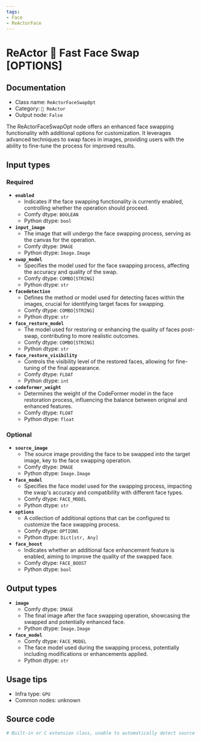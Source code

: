 ```yaml
---
tags:
- Face
- ReActorFace
---
```


# ReActor 🌌 Fast Face Swap [OPTIONS]
## Documentation
- Class name: `ReActorFaceSwapOpt`
- Category: `🌌 ReActor`
- Output node: `False`

The ReActorFaceSwapOpt node offers an enhanced face swapping functionality with additional options for customization. It leverages advanced techniques to swap faces in images, providing users with the ability to fine-tune the process for improved results.
## Input types
### Required
- **`enabled`**
    - Indicates if the face swapping functionality is currently enabled, controlling whether the operation should proceed.
    - Comfy dtype: `BOOLEAN`
    - Python dtype: `bool`
- **`input_image`**
    - The image that will undergo the face swapping process, serving as the canvas for the operation.
    - Comfy dtype: `IMAGE`
    - Python dtype: `Image.Image`
- **`swap_model`**
    - Specifies the model used for the face swapping process, affecting the accuracy and quality of the swap.
    - Comfy dtype: `COMBO[STRING]`
    - Python dtype: `str`
- **`facedetection`**
    - Defines the method or model used for detecting faces within the images, crucial for identifying target faces for swapping.
    - Comfy dtype: `COMBO[STRING]`
    - Python dtype: `str`
- **`face_restore_model`**
    - The model used for restoring or enhancing the quality of faces post-swap, contributing to more realistic outcomes.
    - Comfy dtype: `COMBO[STRING]`
    - Python dtype: `str`
- **`face_restore_visibility`**
    - Controls the visibility level of the restored faces, allowing for fine-tuning of the final appearance.
    - Comfy dtype: `FLOAT`
    - Python dtype: `int`
- **`codeformer_weight`**
    - Determines the weight of the CodeFormer model in the face restoration process, influencing the balance between original and enhanced features.
    - Comfy dtype: `FLOAT`
    - Python dtype: `float`
### Optional
- **`source_image`**
    - The source image providing the face to be swapped into the target image, key to the face swapping operation.
    - Comfy dtype: `IMAGE`
    - Python dtype: `Image.Image`
- **`face_model`**
    - Specifies the face model used for the swapping process, impacting the swap's accuracy and compatibility with different face types.
    - Comfy dtype: `FACE_MODEL`
    - Python dtype: `str`
- **`options`**
    - A collection of additional options that can be configured to customize the face swapping process.
    - Comfy dtype: `OPTIONS`
    - Python dtype: `Dict[str, Any]`
- **`face_boost`**
    - Indicates whether an additional face enhancement feature is enabled, aiming to improve the quality of the swapped face.
    - Comfy dtype: `FACE_BOOST`
    - Python dtype: `bool`
## Output types
- **`image`**
    - Comfy dtype: `IMAGE`
    - The final image after the face swapping operation, showcasing the swapped and potentially enhanced face.
    - Python dtype: `Image.Image`
- **`face_model`**
    - Comfy dtype: `FACE_MODEL`
    - The face model used during the swapping process, potentially including modifications or enhancements applied.
    - Python dtype: `str`
## Usage tips
- Infra type: `GPU`
- Common nodes: unknown


## Source code
```python
# Built-in or C extension class, unable to automatically detect source code
```
